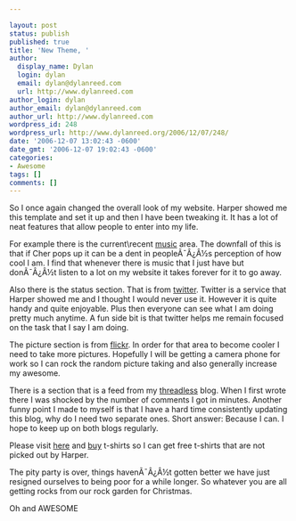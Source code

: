 ```yaml
---

layout: post
status: publish
published: true
title: 'New Theme, '
author:
  display_name: Dylan
  login: dylan
  email: dylan@dylanreed.com
  url: http://www.dylanreed.com
author_login: dylan
author_email: dylan@dylanreed.com
author_url: http://www.dylanreed.com
wordpress_id: 248
wordpress_url: http://www.dylanreed.org/2006/12/07/248/
date: '2006-12-07 13:02:43 -0600'
date_gmt: '2006-12-07 19:02:43 -0600'
categories:
- Awesome
tags: []
comments: []
---
```


So I once again changed the overall look of my website. Harper showed me this template and set it up and then I have been tweaking it. It has a lot of neat features that allow people to enter into my life.

For example there is the current\recent [music][1] area. The downfall of this is that if Cher pops up it can be a dent in peopleÃ¯Â¿Â½s perception of how cool I am. I find that whenever there is music that I just have but donÃ¯Â¿Â½t listen to a lot on my website it takes forever for it to go away.

   [1]: http://www.last.fm/user/awesomeguy/

Also there is the status section. That is from [twitter][2]. Twitter is a service that Harper showed me and I thought I would never use it. However it is quite handy and quite enjoyable. Plus then everyone can see what I am doing pretty much anytime. A fun side bit is that twitter helps me remain focused on the task that I say I am doing.

   [2]: http://www.twitter.com/home

The picture section is from [flickr][3]. In order for that area to become cooler I need to take more pictures. Hopefully I will be getting a camera phone for work so I can rock the random picture taking and also generally increase my awesome.

   [3]: http://www.flickr.com/photos/dylansarah/

  
There is a section that is a feed from my [threadless][4] blog. When I first wrote there I was shocked by the number of comments I got in minutes. Another funny point I made to myself is that I have a hard time consistently updating this blog, why do I need two separate ones. Short answer: Because I can. I hope to keep up on both blogs regularly.

   [4]: http://www.threadless.com/profile/174696/reallyreallyawesomeguy

Please visit [here][5] and [buy][5] t-shirts so I can get free t-shirts that are not picked out by Harper.

   [5]: http://www.threadless.com?streetteam=reallyreallyawesomeguy

  
The pity party is over, things havenÃ¯Â¿Â½t gotten better we have just resigned ourselves to being poor for a while longer. So whatever you are all getting rocks from our rock garden for Christmas.

Oh and AWESOME
